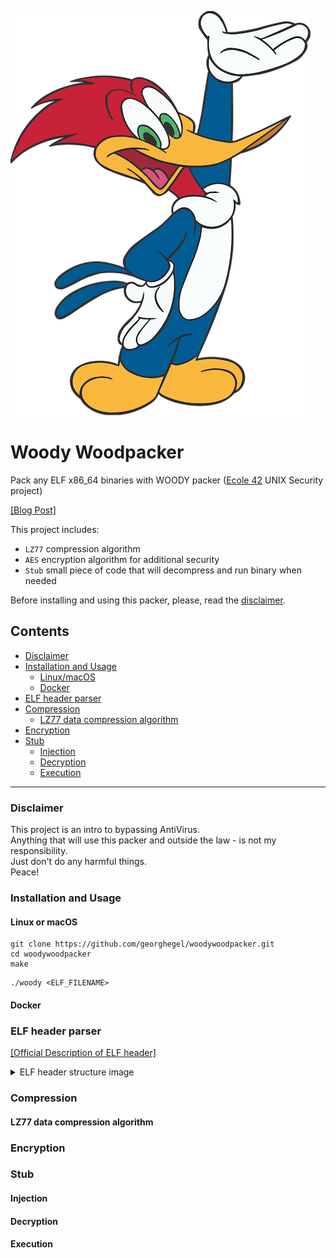 ![Woody](./img/woody.png)

# Woody Woodpacker

Pack any ELF x86_64 binaries with WOODY packer ([Ecole 42](https://42.fr/en/homepage/) UNIX Security project)

[[Blog Post]](https://t.me/bavariansausages)

This project includes:
  
  * `LZ77` compression algorithm
  * `AES` encryption algorithm for additional security
  * `Stub` small piece of code that will decompress and run binary when needed

Before installing and using this packer, please, read the [disclaimer](#disclaimer).

## Contents
- [Disclaimer](#disclaimer)
- [Installation and Usage](#installation-and-usage)
  - [Linux/macOS](#linux-or-macos)
  - [Docker](#docker)
- [ELF header parser](#elf-header-parser)
- [Compression](#compression)
  - [LZ77 data compression algorithm](#lz77-data-compression-algorithm)
- [Encryption](#encryption)
- [Stub](#stub)
  - [Injection](#injection)
  - [Decryption](#decryption)
  - [Execution](#execution)
<hr>

### Disclaimer
This project is an intro to bypassing AntiVirus.<br>
Anything that will use this packer and outside the law - is not my responsibility.<br>
Just don't do any harmful things.<br>
Peace!

### Installation and Usage
#### Linux or macOS

```shell
git clone https://github.com/georghegel/woodywoodpacker.git
cd woodywoodpacker
make
```

```shell
./woody <ELF_FILENAME>
```
#### Docker

### ELF header parser
[[Official Description of ELF header]](https://www.sco.com/developers/gabi/latest/ch4.eheader.html)<br>

<details>
<summary>ELF header structure image</summary>
<img src="https://upload.wikimedia.org/wikipedia/commons/e/e4/ELF_Executable_and_Linkable_Format_diagram_by_Ange_Albertini.png">
<br>
</details>

### Compression
#### LZ77 data compression algorithm
### Encryption
### Stub
#### Injection
#### Decryption
#### Execution
